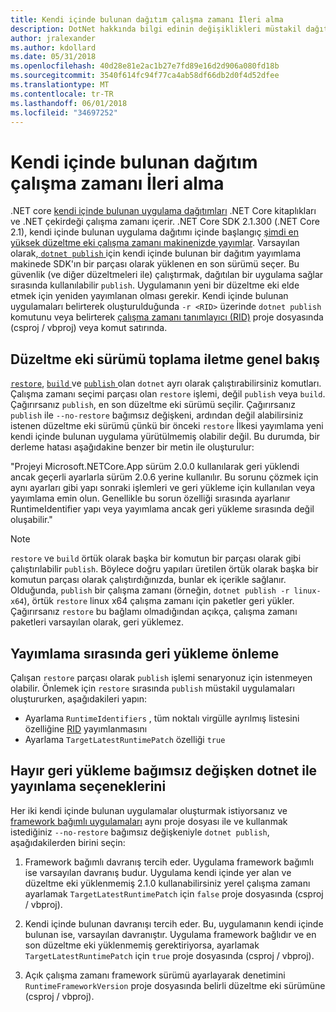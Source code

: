 ```yaml
---
title: Kendi içinde bulunan dağıtım çalışma zamanı İleri alma
description: DotNet hakkında bilgi edinin değişiklikleri müstakil dağıtımlar için yayımlayın.
author: jralexander
ms.author: kdollard
ms.date: 05/31/2018
ms.openlocfilehash: 40d28e81e2ac1b27e7fd89e16d2d906a080fd18b
ms.sourcegitcommit: 3540f614fc94f77ca4ab58df66db2d0f4d52dfee
ms.translationtype: MT
ms.contentlocale: tr-TR
ms.lasthandoff: 06/01/2018
ms.locfileid: "34697252"
---
```

# <a name="self-contained-deployment-runtime-roll-forward"></a>Kendi içinde bulunan dağıtım çalışma zamanı İleri alma

.NET core [kendi içinde bulunan uygulama dağıtımları](index.md) .NET Core kitaplıkları ve .NET çekirdeği çalışma zamanı içerir. .NET Core SDK 2.1.300 (.NET Core 2.1), kendi içinde bulunan uygulama dağıtımı içinde başlangıç [şimdi en yüksek düzeltme eki çalışma zamanı makinenizde yayımlar](https://github.com/dotnet/designs/pull/36). Varsayılan olarak,[ `dotnet publish` ](../tools/dotnet-publish.md) için kendi içinde bulunan bir dağıtım yayımlama makinede SDK'ın bir parçası olarak yüklenen en son sürümü seçer. Bu güvenlik (ve diğer düzeltmeleri ile) çalıştırmak, dağıtılan bir uygulama sağlar sırasında kullanılabilir `publish`. Uygulamanın yeni bir düzeltme eki elde etmek için yeniden yayımlanan olması gerekir. Kendi içinde bulunan uygulamaları belirterek oluşturulduğunda `-r <RID>` üzerinde `dotnet publish` komutunu veya belirterek [çalışma zamanı tanımlayıcı (RID)](../rid-catalog.md) proje dosyasında (csproj / vbproj) veya komut satırında.

## <a name="patch-version-roll-forward-overview"></a>Düzeltme eki sürümü toplama iletme genel bakış

[`restore`](../tools/dotnet-restore.md), [ `build` ](../tools/dotnet-build.md) ve [ `publish` ](../tools/dotnet-publish.md) olan `dotnet` ayrı olarak çalıştırabilirsiniz komutları. Çalışma zamanı seçimi parçası olan `restore` işlemi, değil `publish` veya `build`. Çağırırsanız `publish`, en son düzeltme eki sürümü seçilir. Çağırırsanız `publish` ile `--no-restore` bağımsız değişkeni, ardından değil alabilirsiniz istenen düzeltme eki sürümü çünkü bir önceki `restore` İlkesi yayımlama yeni kendi içinde bulunan uygulama yürütülmemiş olabilir değil. Bu durumda, bir derleme hatası aşağıdakine benzer bir metin ile oluşturulur:

  "Projeyi Microsoft.NETCore.App sürüm 2.0.0 kullanılarak geri yüklendi ancak geçerli ayarlarla sürüm 2.0.6 yerine kullanılır. Bu sorunu çözmek için aynı ayarları gibi yapı sonraki işlemleri ve geri yükleme için kullanılan veya yayımlama emin olun. Genellikle bu sorun özelliği sırasında ayarlanır RuntimeIdentifier yapı veya yayımlama ancak geri yükleme sırasında değil oluşabilir."

> [!NOTE]
> `restore` ve `build` örtük olarak başka bir komutun bir parçası olarak gibi çalıştırılabilir `publish`. Böylece doğru yapıları üretilen örtük olarak başka bir komutun parçası olarak çalıştırdığınızda, bunlar ek içerikle sağlanır. Olduğunda, `publish` bir çalışma zamanı (örneğin, `dotnet publish -r linux-x64`), örtük `restore` linux x64 çalışma zamanı için paketler geri yükler. Çağırırsanız `restore` bu bağlamı olmadığından açıkça, çalışma zamanı paketleri varsayılan olarak, geri yüklemez.

## <a name="how-to-avoid-restore-during-publish"></a>Yayımlama sırasında geri yükleme önleme

Çalışan `restore` parçası olarak `publish` işlemi senaryonuz için istenmeyen olabilir. Önlemek için `restore` sırasında `publish` müstakil uygulamaları oluştururken, aşağıdakileri yapın:

* Ayarlama `RuntimeIdentifiers` , tüm noktalı virgülle ayrılmış listesini özelliğine [RID](../rid-catalog.md) yayımlanmasını
* Ayarlama `TargetLatestRuntimePatch` özelliği `true`

## <a name="no-restore-argument-with-dotnet-publish-options"></a>Hayır geri yükleme bağımsız değişken dotnet ile yayınlama seçeneklerini

Her iki kendi içinde bulunan uygulamalar oluşturmak istiyorsanız ve [framework bağımlı uygulamaları](index.md) aynı proje dosyası ile ve kullanmak istediğiniz `--no-restore` bağımsız değişkeniyle `dotnet publish`, aşağıdakilerden birini seçin:

1. Framework bağımlı davranış tercih eder. Uygulama framework bağımlı ise varsayılan davranış budur. Uygulama kendi içinde yer alan ve düzeltme eki yüklenmemiş 2.1.0 kullanabilirsiniz yerel çalışma zamanı ayarlamak `TargetLatestRuntimePatch` için `false` proje dosyasında (csproj / vbproj).

2. Kendi içinde bulunan davranışı tercih eder. Bu, uygulamanın kendi içinde bulunan ise, varsayılan davranıştır. Uygulama framework bağlıdır ve en son düzeltme eki yüklenmemiş gerektiriyorsa, ayarlamak `TargetLatestRuntimePatch` için `true` proje dosyasında (csproj / vbproj).

3. Açık çalışma zamanı framework sürümü ayarlayarak denetimini `RuntimeFrameworkVersion` proje dosyasında belirli düzeltme eki sürümüne (csproj / vbproj).